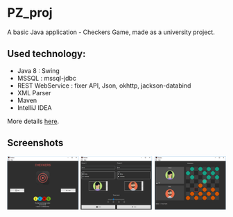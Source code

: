 # PZ_proj
A basic Java application - Checkers Game, made as a university project.


## Used technology: 
* Java 8 : Swing
* MSSQL : mssql-jdbc
* REST WebService : fixer API, Json, okhttp, jackson-databind
* XML Parser
* Maven
* IntelliJ IDEA
  
  
More details [here](/Wymagania_projektu.md).


## Screenshots
![screen4](/screenshots/screen4.PNG)
